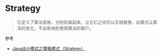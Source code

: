 # Strategy

> 它定义了算法家族，分别封装起来，让它们之间可以互相替换，此模式让算法的变化，不会影响到使用算法的客户。

参考
* [Java设计模式之策略模式（Strategy）](https://www.cnblogs.com/whoislcj/p/5554541.html)
